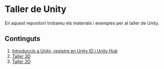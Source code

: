 # Taller de Unity

En aquest repositori trobareu els materials i exemples per al taller de Unity.

## Continguts

1. [Introducció a Unity, registre en Unity ID i Unity Hub](./doc/Introduccio.md)
2. [Taller 3D](./doc/3D/)
3. [Taller 2D](./doc/2D/)